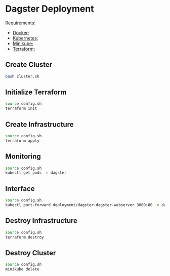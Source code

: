 # Dagster Deployment

Requirements:
- [Docker](https://www.docker.com/);
- [Kubernetes](https://kubernetes.io/docs/tasks/tools/install-kubectl-linux/);
- [Minikube](https://minikube.sigs.k8s.io/docs/start/);
- [Terraform](https://registry.terraform.io/);

## Create Cluster

```bash
bash cluster.sh
```

## Initialize Terraform

```bash
source config.sh
terraform init
```

## Create Infrastructure


```bash
source config.sh
terraform apply
```

## Monitoring

```bash
source config.sh
kubectl get pods -n dagster
```

## Interface

```bash
source config.sh
kubectl port-forward deployment/dagster-dagster-webserver 3000:80 -n dagster
```

## Destroy Infrastructure

```bash
source config.sh
terraform destroy
```

## Destroy Cluster

```bash
source config.sh
minikube delete
```
